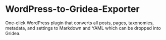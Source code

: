 # WordPress-to-Gridea-Exporter
One-click WordPress plugin that converts all posts, pages, taxonomies, metadata, and settings to Markdown and YAML which can be dropped into Gridea.
